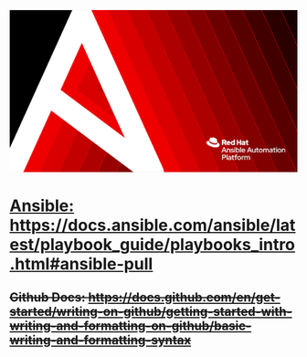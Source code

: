 ![inage alt](https://github.com/josh-butler93/ansible/blob/986c18c1cafca3a942c707745b99d0e8e39e77e8/Setup/ansible.png)
# <ins> Ansible: https://docs.ansible.com/ansible/latest/playbook_guide/playbooks_intro.html#ansible-pull <ansible docs></ins>
## ~~Github Docs: https://docs.github.com/en/get-started/writing-on-github/getting-started-with-writing-and-formatting-on-github/basic-writing-and-formatting-syntax~~
